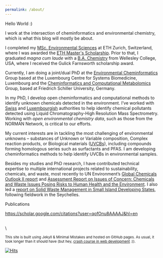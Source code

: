 ```yaml
---
permalink: /about/
---
```


Hello World :)

I work at the intersection of cheminformatics and environmental chemistry, which is what this blog will mostly be about.

I completed my [MSc. Environmental Sciences](https://ibp.ethz.ch/) at ETH Zurich, Switzerland, where I was awarded the [ETH Master's Scholarship](https://ethz.ch/students/en/studies/financial/scholarships/excellencescholarship.html). Prior to that, I graduated *magna cum laude* with a  [B.A. Chemistry](https://www.wellesley.edu/chemistry) from Wellesley College, USA, where I received the Gulick Farnsworth scholarship award.

Currently, I am doing a joint/dual PhD at the [Environmental Cheminformatics](https://wwwen.uni.lu/lcsb/research/environmental_cheminformatics/research_projects) Group based at the Luxembourg Centre for Systems Biomedicine, Luxembourg and the [Cheminformatics and Computational Metabolomics](https://cheminf.uni-jena.de/) Group, based at Friedrich Schiller University, Germany.

In my PhD, I develop open cheminformatics and computational methods to identify unknown chemicals detected in the environment. I’ve worked with [Swiss](https://enveurope.springeropen.com/articles/10.1186/s12302-021-00475-1) and [Luxembourgish](https://pubs.acs.org/doi/10.1021/acsenvironau.1c00008) authorities to help identify chemical pollutants detected using Liquid Chromatography-High Resolution Mass Spectrometry. Working with *open environmental chemistry data*, such as those from the NORMAN Network, is critical to our efforts.

My current interests are in tackling the most challenging of environmental unknowns – substances of Unknown or Variable composition, Complex reaction products, or Biological materials ([UVCBs](https://echa.europa.eu/support/substance-identification/what-is-a-substance)), including compounds forming homologous series such as surfactants and PFAS. I am developing cheminformatics methods to help identify UVCBs in environmental samples.

Besides my studies and PhD research, I have contributed technical expertise to multiple international projects related to sustainability, chemicals, and waste, most recently to UN Environment’s [Global Chemicals Outlook II report](https://www.unep.org/resources/report/global-chemicals-outlook-ii-legacies-innovative-solutions) and [Assessment Report on Issues of Concern: Chemicals and Waste Issues Posing Risks to Human Health and the Environment](https://wedocs.unep.org/bitstream/handle/20.500.11822/33807/ARIC.pdf?sequence=1&isAllowed=y). I also led a [report on Solid Waste Management in Small Island Developing States](https://tdlab.usys.ethz.ch/teaching/tdcs/former/cs2016.html), following fieldwork in the Seychelles.



Publications

https://scholar.google.com/citations?user=qofOnu8AAAAJ&hl=en


\
\


<sup>This site is built using Jekyll & Minimal Mistakes and hosted on GitHub pages. As usual, it took longer than it should have (but hey, [crash course in web development](https://adelenel.ai/blogdev/) :)).</sup>  

[![Hits](https://hits.seeyoufarm.com/api/count/incr/badge.svg?url=https%3A%2F%2Fadelenel.ai%2Fabout%2F&count_bg=%23609C2A&title_bg=%23555555&icon=&icon_color=%23E7E7E7&title=hits&edge_flat=false)](https://hits.seeyoufarm.com)
